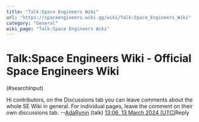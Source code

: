 ```yaml
---
title: "Talk:Space Engineers Wiki"
url: "https://spaceengineers.wiki.gg/wiki/Talk:Space_Engineers_Wiki"
category: "General"
wiki_page: "Talk:Space Engineers Wiki"
---
```


# Talk:Space Engineers Wiki - Official Space Engineers Wiki

(#searchInput)

Hi contributors, on the Discussions tab you can leave comments about the whole SE Wiki in general. For individual pages, leave the comment on their own discussions tab. --[AdaRynin](https://spaceengineers.wiki.gg/wiki/User:AdaRynin "User:AdaRynin") (talk) [13:06, 13 March 2024 (UTC)](https://spaceengineers.wiki.gg/wiki/Talk:Space_Engineers_Wiki#c-AdaRynin-20240313130600)Reply